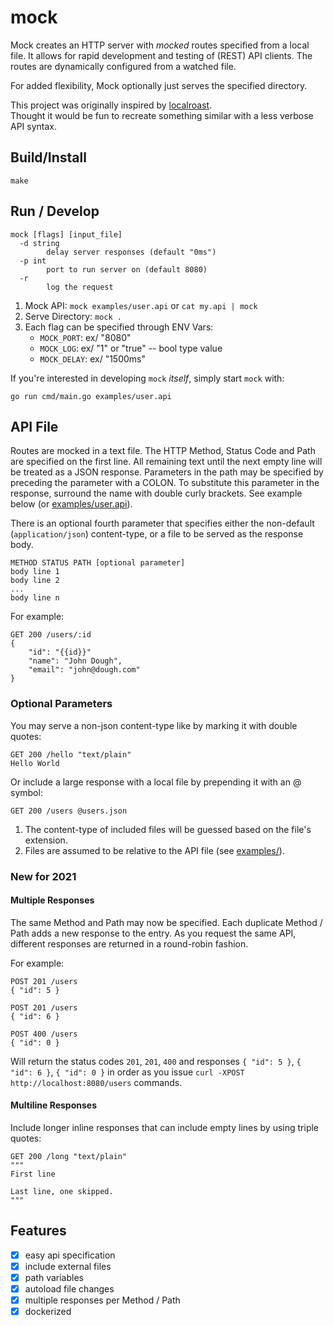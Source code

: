 # mock

Mock creates an HTTP server with *mocked* routes specified from a local file.  It allows for
rapid development and testing of (REST) API clients.  The routes are dynamically configured from
a watched file.

For added flexibility, Mock optionally just serves the specified directory.

This project was originally inspired by [localroast](https://github.com/caalberts/localroast).  
Thought it would be fun to recreate something similar with a less verbose API syntax.

## Build/Install

    make

## Run / Develop

    mock [flags] [input_file]
      -d string
            delay server responses (default "0ms")
      -p int
            port to run server on (default 8080)
      -r    
            log the request

1. Mock API: `mock examples/user.api` or `cat my.api | mock`
2. Serve Directory: `mock .`
3. Each flag can be specified through ENV Vars:
   * `MOCK_PORT`:  ex/ "8080"
   * `MOCK_LOG`:   ex/ "1" or "true" -- bool type value
   * `MOCK_DELAY`: ex/ "1500ms"

If you're interested in developing `mock` *itself*, simply start `mock` with:

    go run cmd/main.go examples/user.api

## API File

Routes are mocked in a text file.  The HTTP Method, Status Code and Path are specified
on the first line.  All remaining text until the next empty line will be treated as a
JSON response. Parameters in the path may be specified by preceding the parameter with
a COLON.  To substitute this parameter in the response, surround the name with double
curly brackets.  See example below (or [examples/user.api](examples/user.api)).

There is an optional fourth parameter that specifies either the
non-default (`application/json`) content-type, or a file to be served as the response body.

    METHOD STATUS PATH [optional parameter]
    body line 1
    body line 2
    ...
    body line n

For example:

    GET 200 /users/:id
    {
        "id": "{{id}}"
        "name": "John Dough",
        "email": "john@dough.com"
    }

### Optional Parameters

You may serve a non-json content-type like by marking it with double quotes:

    GET 200 /hello "text/plain"
    Hello World

Or include a large response with a local file by prepending it with an @ symbol:

    GET 200 /users @users.json

1. The content-type of included files will be guessed based on the file's extension.
2. Files are assumed to be relative to the API file (see [examples/](examples/)).

### New for 2021

#### Multiple Responses

The same Method and Path may now be specified.  Each duplicate Method / Path adds
a new response to the entry.  As you request the same API, different responses
are returned in a round-robin fashion.

For example:

    POST 201 /users
    { "id": 5 }

    POST 201 /users
    { "id": 6 }

    POST 400 /users
    { "id": 0 }

Will return the status codes `201`, `201`, `400` and responses `{ "id": 5 }`, 
`{ "id": 6 }`, `{ "id": 0 }` in order as you issue
`curl -XPOST http://localhost:8080/users` commands.

#### Multiline Responses

Include longer inline responses that can include empty lines by using triple quotes:

    GET 200 /long "text/plain"
    """
    First line

    Last line, one skipped.
    """

## Features

- [x] easy api specification
- [x] include external files
- [x] path variables
- [x] autoload file changes
- [x] multiple responses per Method / Path
- [x] dockerized